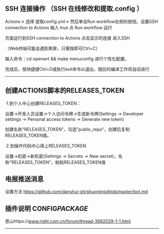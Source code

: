 ## SSH 连接操作 （SSH 在线修改和提取.config ）                                                                      


  Actions→ 选择 提取config.yml→ 然后单击Run workflow右侧的按钮。设置SSH connection to Actions 输入 true  点 Run workflow 运行

  页面运行到SSH connection to Actions 点击显示的连接 进入SSH

  （Web终端可能会遇到黑屏，只需按即可Ctrl+C）

   输入命令：cd openwrt && make menuconfig 进行个性化配置。

   完成后，按快捷键Ctrl+D或执行exit命令以退出，随后的编译工作将自动进行
   
---

## 创建ACTIONS脚本的RELEASES_TOKEN

·1.到个人中心创建RELEASES_TOKEN：

设置→开发人员设置→个人访问令牌→生成新令牌(Settings → Developer settings → Personal access tokens → Generate new token)

创建名称"RELEASES_TOKEN"，勾选"public_repo"，创建后复制RELEASES_TOKEN值。


·2.到操作代码中心填上RELEASES_TOKEN

设置→机密→新机密(Settings → Secrets → New secret)，名称"RELEASES_TOKEN"，粘贴RELEASES_TOKEN值

      
## 电报推送消息

设置方法 https://github.com/danshui-git/shuoming/blob/master/bot.md


## 插件说明 CONFIG*PACKAGE*

恩山https://www.right.com.cn/forum/thread-3682029-1-1.html

---

